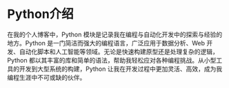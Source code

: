 # Python介绍
在我的个人博客中，Python 模块是记录我在编程与自动化开发中的探索与经验的地方。Python 是一门简洁而强大的编程语言，广泛应用于数据分析、Web 开发、自动化脚本和人工智能等领域。无论是快速构建原型还是处理复杂的逻辑，Python 都以其丰富的库和简单的语法，帮助我轻松应对各种编程挑战。从小型工具的开发到大型系统的构建，Python 让我在开发过程中更加灵活、高效，成为我编程生涯中不可或缺的伙伴。
